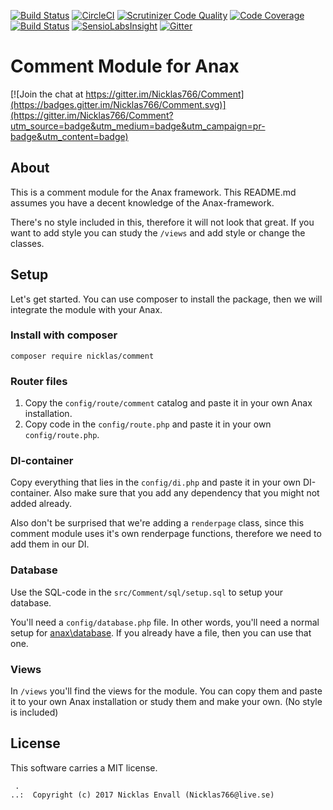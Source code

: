 [![Build Status](https://travis-ci.org/Nicklas766/Comment.svg?branch=master)](https://travis-ci.org/Nicklas766/Comment)
[![CircleCI](https://circleci.com/gh/Nicklas766/Comment.svg?style=svg)](https://circleci.com/gh/Nicklas766/Comment)
[![Scrutinizer Code Quality](https://scrutinizer-ci.com/g/Nicklas766/Comment/badges/quality-score.png?b=master)](https://scrutinizer-ci.com/g/Nicklas766/Comment/?branch=master)
[![Code Coverage](https://scrutinizer-ci.com/g/Nicklas766/Comment/badges/coverage.png?b=master)](https://scrutinizer-ci.com/g/Nicklas766/Comment/?branch=master)
[![Build Status](https://scrutinizer-ci.com/g/Nicklas766/Comment/badges/build.png?b=master)](https://scrutinizer-ci.com/g/Nicklas766/Comment/build-status/master)
[![SensioLabsInsight](https://insight.sensiolabs.com/projects/b5c041be-12ba-45e8-bd50-7b52928895e3/mini.png)](https://insight.sensiolabs.com/projects/b5c041be-12ba-45e8-bd50-7b52928895e3)
[![Gitter](https://badges.gitter.im/Nicklas766/Comment.svg)](https://gitter.im/Nicklas766/Comment?utm_source=badge&utm_medium=badge&utm_campaign=pr-badge)

Comment Module for Anax
==================================

[![Join the chat at https://gitter.im/Nicklas766/Comment](https://badges.gitter.im/Nicklas766/Comment.svg)](https://gitter.im/Nicklas766/Comment?utm_source=badge&utm_medium=badge&utm_campaign=pr-badge&utm_content=badge)


About
------------------

This is a comment module for the Anax framework. This README.md assumes you have a
decent knowledge of the Anax-framework.

There's no style included in this, therefore it will not look that great. If you want
to add style you can study the `/views` and add style or change the classes.


Setup
------------------

Let's get started. You can use composer to install the package, then we will integrate the module with
your Anax.

### Install with composer

```
composer require nicklas/comment
```

### Router files

1. Copy the `config/route/comment` catalog and paste it in your own Anax installation.
2. Copy code in the `config/route.php` and paste it in your own `config/route.php`.

### DI-container

Copy everything that lies in the `config/di.php` and paste it in your own DI-container. Also
make sure that you add any dependency that you might not added already.

Also don't be surprised that we're adding a `renderpage` class, since this comment
module uses it's own renderpage functions, therefore we need to add them in our DI.

### Database

Use the SQL-code in the `src/Comment/sql/setup.sql` to setup your database.

You'll need a `config/database.php` file. In other words, you'll need a normal setup for
[anax\database](https://github.com/canax/database). If you already have a file, then you can use that one.

### Views

In `/views` you'll find the views for the module. You can copy them and paste it to your
own Anax installation or study them and make your own. (No style is included)

License
------------------

This software carries a MIT license.



```
 .  
..:  Copyright (c) 2017 Nicklas Envall (Nicklas766@live.se)
```
